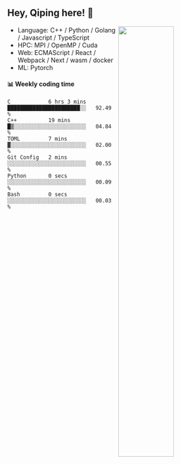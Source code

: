 

## Hey, Qiping here! :wave:

[<img align="right" width="50%" src="https://github-readme-stats.vercel.app/api?username=ppppqp&theme=dark&show_icons=true">](https://metrics.lecoq.io/ppppqp?template=classic)



-   Language: C++ / Python / Golang / Javascript / TypeScript
-   HPC: MPI / OpenMP / Cuda
-   Web: ECMAScript / React / Webpack / Next / wasm / docker
-   ML: Pytorch



#### :bar_chart: Weekly coding time

<!--START_SECTION:waka-->

```text
C            6 hrs 3 mins    ███████████████████████░░   92.49 %
C++          19 mins         █▒░░░░░░░░░░░░░░░░░░░░░░░   04.84 %
TOML         7 mins          ▓░░░░░░░░░░░░░░░░░░░░░░░░   02.00 %
Git Config   2 mins          ░░░░░░░░░░░░░░░░░░░░░░░░░   00.55 %
Python       0 secs          ░░░░░░░░░░░░░░░░░░░░░░░░░   00.09 %
Bash         0 secs          ░░░░░░░░░░░░░░░░░░░░░░░░░   00.03 %
```

<!--END_SECTION:waka-->
